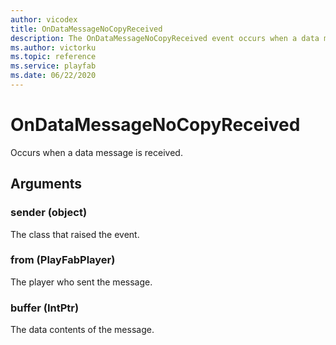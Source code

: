 ```yaml
---
author: vicodex
title: OnDataMessageNoCopyReceived
description: The OnDataMessageNoCopyReceived event occurs when a data message is received.
ms.author: victorku
ms.topic: reference
ms.service: playfab
ms.date: 06/22/2020
---
```


# OnDataMessageNoCopyReceived

Occurs when a data message is received.

## Arguments

### sender (object)

The class that raised the event.

### from (PlayFabPlayer)

The player who sent the message.

### buffer (IntPtr)

The data contents of the message.
